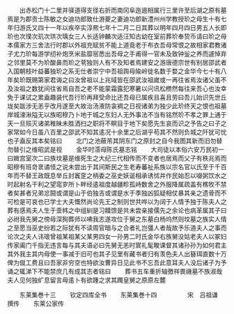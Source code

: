 <!-- { "loadSidebar": true } -->
　　出赤松门十二里并驿道得支径右折而南冈阜迤逦相属行三里许至后湖之原有墓焉是为郡贡士陈敏之女迪功郎致仕游夔之妻迪功郎新澧州州学教授玠之母生十有七年归游氏又四十一年以疾卒实淳熈七年十二月二日其葬以明年四月四日男五人长即玠也次璞次玑次珙次瑀女三人长适钟麟次适汪知古幼在室前葬玠奉贽币请曰玠之母本儒家方三舍法行时郡以外祖充赋贫不能上道竟老于布衣吾母常恨之故相家君教诸子尤力玠每游学纫补炮烹米盐靡宻悉出吾母之手甫得一官未及致钟釡之养而遽悼弃之邻里莫不为玠酸鼻而玠之茕独则人有不及知者焉建安之游唐德宗世有别居邵武者入国朝枝叶益蕃独玠之系无仕者崇宁中吾祖舆母隃岭徙名数于婺之金华今七十有八年矣玠既赐第家君诲之曰汝曾祖以上兆域皆在邵武汝祖嵗或一再往省焉汝诸父虽不及汝祖之数犹间往省焉自吾之老不能蒙霜露犯寒暑以问讯松槚然每往来吾心也汝幸免于课试之累盍趣装代吾行玠再拜受命比还吾母已属疾且喜且劳曰吾儿始识先世丘垅矣跋涉无恙乎改月遂至大故治汤液防衾裯之日视诸弟为独少此玠终天之恨也祖墓岸城濠湫隘无以族昭穆乃卜地于城之东妇人无外事法不当有铭然玠不孝之罪上通于天一旦殒灭诸弟稚昧未胜洒扫之职将不瞑目于地下矣愿先生哀而识之予告之曰子之家常如今日虽八百里之邵武不知其逺况十余里之后湖乎苟其不然则负城之阡犹可忧也子盍反其本矣铭曰
　　北门之池蔽芾其阴东门之原封之自今我图其新而旧勿替勿替引之维昭武是视
　　金华时澐母陈氏墓志铭
　　大司徒以本俗六安万民初一曰媺宫室次二曰族坟墓是维死生之大纪三代相传而不变者也居焉而父子有秩兆焉而昭穆有班竒衺谲怪之说未尝出于其间斯民之生老寿蕃祉系族以宗名官以氏至于千百年而不替王政既息举丘封竁窆之柄委之巫史妖诞相承诱怵并作民始忍以啜粥饮水之时起射名干利之望窀穸所卜畔经逺祖度越疆畛孤峙数舍之外服降属疏盖有樵牧不禁者矣甚者兄弟忿鬪或谓是山于伯独吉或谓是水于季独凶狐疑相仗暴其亲之遗骨而不可检是可哀也已学士大夫慨然尚论先王之制则世共哗以为阔于人情予独于陈夫人之葬有感焉夫人生于壸帏之中组紃是习饎馈是共未尝亲接儒先之余论也病革属其子曰必祔我先舅之傍毋深狥葬师以咈我志遂攻位于舅之东墓白杨坞然则坟墓之族实人情之至愿当巫史纷若之际犹有不读周官暗与之合者礼岂彊人者哉故予乐道夫人之事而论次之夫人讳瓌曾祖某祖某父某男四女一孙男二时氏金华右族舅没姑老夫人以冢妇传家阖门千指无违言每与其夫语必曰先舅无恙时賔礼髦畯课督其诸孙孙为如何君主其外我主其内毋使一事减于旧可也其子见里有藏书者归有羡色夫人出簮珥直数十万俾为僦工费且曰吾家非穷空也特欲汝曹异日见此书不忘吾此意耳夫人没后诸子为予诵之辄涕下不能禁庶几有成其志者铭曰
　　葬书五车重折轴徼祥畏禨墓不族淑哉夫人见何独纩息留言毋逺卜有欲踵之求其躅皇舅之原原左麓






　　东莱集巻十三
　　钦定四库全书
　　东莱集巻十四　　　　　宋　吕祖谦　撰传
　　东莱公家传
